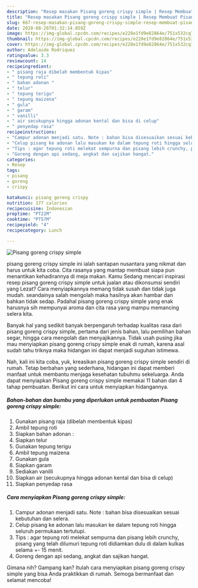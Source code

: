 ```yaml
---
description: "Resep masakan Pisang goreng crispy simple | Resep Membuat Pisang goreng crispy simple Yang Enak dan Simpel"
title: "Resep masakan Pisang goreng crispy simple | Resep Membuat Pisang goreng crispy simple Yang Enak dan Simpel"
slug: 667-resep-masakan-pisang-goreng-crispy-simple-resep-membuat-pisang-goreng-crispy-simple-yang-enak-dan-simpel
date: 2020-08-26T01:32:14.859Z
image: https://img-global.cpcdn.com/recipes/e228e1fd9e82864e/751x532cq70/pisang-goreng-crispy-simple-foto-resep-utama.jpg
thumbnail: https://img-global.cpcdn.com/recipes/e228e1fd9e82864e/751x532cq70/pisang-goreng-crispy-simple-foto-resep-utama.jpg
cover: https://img-global.cpcdn.com/recipes/e228e1fd9e82864e/751x532cq70/pisang-goreng-crispy-simple-foto-resep-utama.jpg
author: Adelaide Rodriquez
ratingvalue: 3.3
reviewcount: 14
recipeingredient:
- " pisang raja dibelah membentuk kipas"
- " tepung roti"
- " bahan adonan "
- " telur"
- " tepung terigu"
- " tepung maizena"
- " gula"
- " garam"
- " vanilli"
- " air secukupnya hingga adonan kental dan bisa di celup"
- " penyedap rasa"
recipeinstructions:
- "Campur adonan menjadi satu. Note : bahan bisa disesuaikan sesuai kebutuhan dan selera."
- "Celup pisang ke adonan lalu masukan ke dalam tepung roti hingga seluruh permukaan tertutupi."
- "Tips : agar tepung roti melekat sempurna dan pisang lebih crunchy, pisang yang telah dilumuri tepung roti didiamkan dulu di dalam kulkas selama +- 15 menit."
- "Goreng dengan api sedang, angkat dan sajikan hangat."
categories:
- Resep
tags:
- pisang
- goreng
- crispy

katakunci: pisang goreng crispy 
nutrition: 177 calories
recipecuisine: Indonesian
preptime: "PT22M"
cooktime: "PT57M"
recipeyield: "4"
recipecategory: Lunch

---
```



![Pisang goreng crispy simple](https://img-global.cpcdn.com/recipes/e228e1fd9e82864e/751x532cq70/pisang-goreng-crispy-simple-foto-resep-utama.jpg)


pisang goreng crispy simple ini ialah santapan nusantara yang nikmat dan harus untuk kita coba. Cita rasanya yang mantap membuat siapa pun menantikan kehadirannya di meja makan.
Kamu Sedang mencari inspirasi resep pisang goreng crispy simple untuk jualan atau dikonsumsi sendiri yang Lezat? Cara menyiapkannya memang tidak susah dan tidak juga mudah. seandainya salah mengolah maka hasilnya akan hambar dan bahkan tidak sedap. Padahal pisang goreng crispy simple yang enak harusnya sih mempunyai aroma dan cita rasa yang mampu memancing selera kita.

Banyak hal yang sedikit banyak berpengaruh terhadap kualitas rasa dari pisang goreng crispy simple, pertama dari jenis bahan, lalu pemilihan bahan segar, hingga cara mengolah dan menyajikannya. Tidak usah pusing jika mau menyiapkan pisang goreng crispy simple enak di rumah, karena asal sudah tahu triknya maka hidangan ini dapat menjadi suguhan istimewa.




Nah, kali ini kita coba, yuk, kreasikan pisang goreng crispy simple sendiri di rumah. Tetap berbahan yang sederhana, hidangan ini dapat memberi manfaat untuk membantu menjaga kesehatan tubuhmu sekeluarga. Anda dapat menyiapkan Pisang goreng crispy simple memakai 11 bahan dan 4 tahap pembuatan. Berikut ini cara untuk menyiapkan hidangannya.

<!--inarticleads1-->

##### Bahan-bahan dan bumbu yang diperlukan untuk pembuatan Pisang goreng crispy simple:

1. Gunakan  pisang raja (dibelah membentuk kipas)
1. Ambil  tepung roti
1. Siapkan  bahan adonan :
1. Siapkan  telur
1. Gunakan  tepung terigu
1. Ambil  tepung maizena
1. Gunakan  gula
1. Siapkan  garam
1. Sediakan  vanilli
1. Siapkan  air (secukupnya hingga adonan kental dan bisa di celup)
1. Siapkan  penyedap rasa




<!--inarticleads2-->

##### Cara menyiapkan Pisang goreng crispy simple:

1. Campur adonan menjadi satu. Note : bahan bisa disesuaikan sesuai kebutuhan dan selera.
1. Celup pisang ke adonan lalu masukan ke dalam tepung roti hingga seluruh permukaan tertutupi.
1. Tips : agar tepung roti melekat sempurna dan pisang lebih crunchy, pisang yang telah dilumuri tepung roti didiamkan dulu di dalam kulkas selama +- 15 menit.
1. Goreng dengan api sedang, angkat dan sajikan hangat.




Gimana nih? Gampang kan? Itulah cara menyiapkan pisang goreng crispy simple yang bisa Anda praktikkan di rumah. Semoga bermanfaat dan selamat mencoba!
